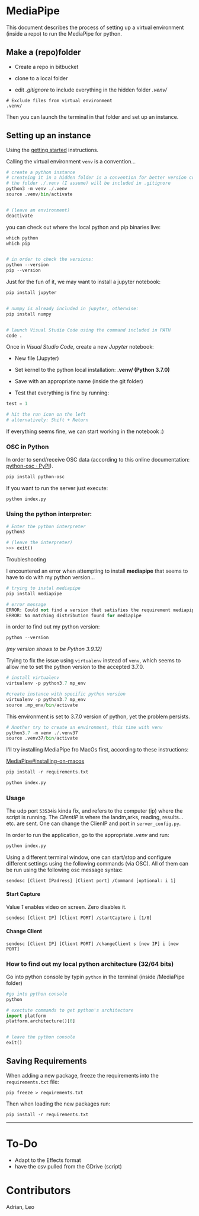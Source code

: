 # MediaPipe

This document describes the process of setting up a virtual environment (inside a repo) to run the MediaPipe for python.

## Make a (repo)folder

- Create a repo in bitbucket

- clone to a local folder

- edit *.gitignore* to include everything in the hidden folder *.venv/*

```
# Exclude files from virtual environment
.venv/
```

Then you can launch the terminal in that folder and set up an instance.

## Setting up an instance

Using the [getting started](https://google.github.io/mediapipe/getting_started/python) instructions. 

Calling the virtual environment `venv` is a convention...

```python
# create a python instance
# createing it in a hidden folder is a convention for better version control.
# the folder ./.venv (I assume) will be included in .gitignore
python3 -m venv ./.venv
source .venv/bin/activate


# (leave an environment)
deactivate
```

you can check out where the local python and pip binaries live:

```python
which python
which pip


# in order to check the versions:
python --version
pip --version
```

Just for the fun of it, we may want to install a jupyter notebook:

```python
pip install jupyter


# numpy is already included in jupyter, otherwise:
pip install numpy


# launch Visual Studio Code using the command included in PATH
code .
```

Once in *Visual Studio Code*, create a new *Jupyter* notebook:

- New file (Jupyter)

- Set kernel to the python local installation: **.venv/ (Python 3.7.0)**

- Save with an appropriate name (inside the git folder)

- Test that everything is fine by running:

```python
test = 1

# hit the run icon on the left
# alternatively: Shift + Return
```

If everything seems fine, we can start working in the notebook :)

### OSC in Python

In order to send/receive OSC data (according to this online documentation: [python-osc · PyPI](https://pypi.org/project/python-osc/)).

```python
pip install python-osc
```

If you want to run the server just execute:

```
python index.py
```

### Using the python interpreter:

```python
# Enter the python interpreter
python3

# (leave the interpreter)
>>> exit()
```

Troubleshooting

I encountered an error when attempting to install **mediapipe** that seems to have to do with my python version...

```python
# trying to instal mediapipe
pip install mediapipe

# error message
ERROR: Could not find a version that satisfies the requirement mediapipe (from versions: none)
ERROR: No matching distribution found for mediapipe
```

in order to find out my python version:

```python
python --version
```

*(my version shows to be Python 3.9.12)*

Trying to fix the issue using `virtualenv` instead of `venv`, which seems to allow me to set the python version to the accepted 3.7.0.

```python
# install virtualenv
virtualenv -p python3.7 mp_env

#create instance with specific python version
virtualenv -p python3.7 mp_env
source .mp_env/bin/activate
```

This environment is set to 3.7.0 version of python, yet the problem persists.

```python
# Another try to create an environment, this time with venv
python3.7 -m venv ./.venv37
source .venv37/bin/activate
```

I'll try installing MediaPipe fro MacOs first, according to these instructions:

[MediaPipe#installing-on-macos](https://google.github.io/mediapipe/getting_started/install.html#installing-on-macos)



```python
pip install -r requirements.txt
```

```python
python index.py
```

### Usage

The udp port ``53534``is kinda fix, and refers to the computer (ip) where the script is running. The *ClientIP* is where the landm,arks, reading, results... etc. are sent. One can change the ClienIP and port in ``server_config.py``.

In order to run the application, go to the appropriate *.venv* and run:

```python
python index.py
```

Using a different terminal window, one can start/stop and configure different settings using the following commands (via OSC). All of them can be run using the following osc message syntax:

``sendosc [Client IPadress] [Client port] /Command [optional: i 1]``



#### Start Capture

Value *1* enables video on screen. Zero disables it.

`sendosc [Client IP] [Client PORT] /startCapture i [1/0]`



#### Change Client

`sendosc [Client IP] [Client PORT] /changeClient s [new IP] i [new PORT]`



### How to find out my local python architecture (32/64 bits)

Go into python console by typin `python` in the terminal (inside /MediaPipe folder)

```python
#go into python console
python

# exectute commands to get python's architecture
import platform
platform.architecture()[0]


# leave the python console
exit()
```

## Saving Requirements

When adding a new package, freeze the requirements into the `requirements.txt` file:

```
pip freeze > requirements.txt
```

Then when loading the new packages run:

```
pip install -r requirements.txt
```

____

# To-Do

- Adapt to the Effects format
- have the csv pulled from the GDrive (script)

# Contributors

Adrian,
Leo